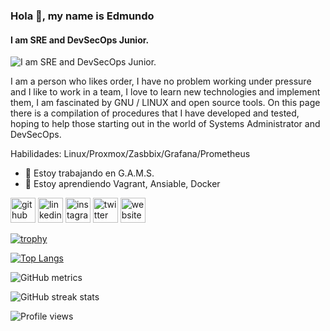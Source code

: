 ### Hola 👋, my name is Edmundo
#### I am SRE and DevSecOps Junior.
![I am SRE and DevSecOps Junior.](![github](/images/icon.png))

I am a person who likes order, I have no problem working under pressure and I like to work in a team, I love to learn new technologies and implement them, I am fascinated by GNU / LINUX and open source tools.
On this page there is a compilation of procedures that I have developed and tested, hoping to help those starting out in the world of Systems Administrator and DevSecOps. 

Habilidades: Linux/Proxmox/Zasbbix/Grafana/Prometheus

- 🔭 Estoy trabajando en G.A.M.S. 
- 🌱 Estoy aprendiendo Vagrant, Ansiable, Docker 


[<img src='https://cdn.jsdelivr.net/npm/simple-icons@3.0.1/icons/github.svg' alt='github' height='40'>](https://github.com/https://github.com/GorillaTi)  [<img src='https://cdn.jsdelivr.net/npm/simple-icons@3.0.1/icons/linkedin.svg' alt='linkedin' height='40'>](https://www.linkedin.com/in/https://www.linkedin.com/in/eca01//)  [<img src='https://cdn.jsdelivr.net/npm/simple-icons@3.0.1/icons/instagram.svg' alt='instagram' height='40'>](https://www.instagram.com/https://www.instagram.com/ecespedesa//)  [<img src='https://cdn.jsdelivr.net/npm/simple-icons@3.0.1/icons/twitter.svg' alt='twitter' height='40'>](https://twitter.com/https://twitter.com/EdmundoCespedes)  [<img src='https://cdn.jsdelivr.net/npm/simple-icons@3.0.1/icons/icloud.svg' alt='website' height='40'>](https://gorillati.github.io/)  

[![trophy](https://github-profile-trophy.vercel.app/?username=https://github.com/GorillaTi)](https://github.com/ryo-ma/github-profile-trophy)

[![Top Langs](https://github-readme-stats.vercel.app/api/top-langs/?username=https://github.com/GorillaTi)](https://github.com/anuraghazra/github-readme-stats)

![GitHub metrics](https://metrics.lecoq.io/https://github.com/GorillaTi)  

![GitHub streak stats](https://github-readme-streak-stats.herokuapp.com/?user=https://github.com/GorillaTi)  

![Profile views](https://gpvc.arturio.dev/https://github.com/GorillaTi)  
